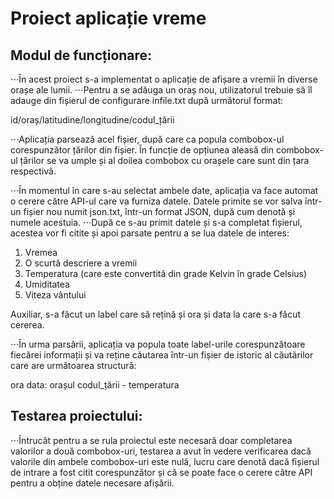 # Proiect aplicație vreme

## Modul de funcționare:

⋅⋅⋅În acest proiect s-a implementat o aplicație de afișare a vremii în
diverse orașe ale lumii.
⋅⋅⋅Pentru a se adăuga un oraș nou, utilizatorul trebuie să îl adauge din
fișierul de configurare infile.txt după următorul format:

id/oraș/latitudine/longitudine/codul_țării

⋅⋅⋅Aplicația parsează acel fișier, după care ca popula combobox-ul 
corespunzător țărilor din fișier. În funcție de opțiunea aleasă din 
combobox-ul țărilor se va umple și al doilea combobox cu orașele care
sunt din țara respectivă.

⋅⋅⋅În momentul în care s-au selectat ambele date, aplicația va face automat
o cerere către API-ul care va furniza datele. Datele primite se vor salva 
într-un fișier nou numit json.txt, într-un format JSON, după cum denotă și 
numele acestuia.
⋅⋅⋅După ce s-au primit datele și s-a completat fișierul, acestea vor fi citite
și apoi parsate pentru a se lua datele de interes:

1. Vremea
2. O scurtă descriere a vremii
3. Temperatura (care este convertită din grade Kelvin în grade Celsius)
4. Umiditatea
5. Viteza vântului

Auxiliar, s-a făcut un label care să rețină și ora și data la care s-a
făcut cererea. 

⋅⋅⋅În urma parsării, aplicația va popula toate label-urile corespunzătoare
fiecărei informații și va reține căutarea într-un fișier de istoric al căutărilor
care are următoarea structură:

ora data: orașul codul_țării - temperatura

## Testarea proiectului:

⋅⋅⋅Întrucât pentru a se rula proiectul este necesară doar completarea valorilor a
două combobox-uri, testarea a avut în vedere verificarea dacă valorile din ambele
combobox-uri este nulă, lucru care denotă dacă fișierul de intrare a fost citit 
corespunzător și că se poate face o cerere către API pentru a obține datele
necesare afișării.
